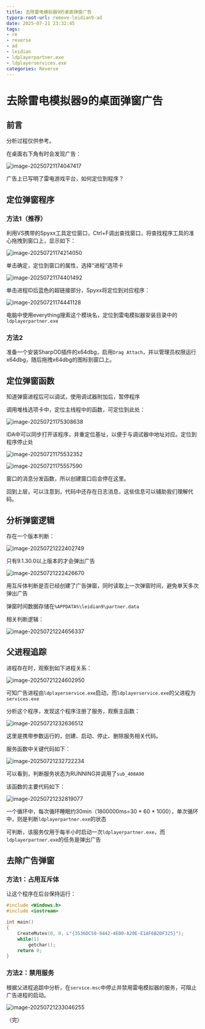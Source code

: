 ```yaml
---
title: 去除雷电模拟器9的桌面弹窗广告
typora-root-url: remove-leidian9-ad
date: 2025-07-21 23:32:45
tags:
- re
- reverse
- ad
- leidian
- ldplayerpartner.exe
- ldplayerservices.exe
categories: Reverse
---
```


# 去除雷电模拟器9的桌面弹窗广告

## 前言

分析过程仅供参考。

在桌面右下角有时会发现广告：

![image-20250721174047417](image-20250721174047417.png)

广告上已写明了雷电游戏平台，如何定位到程序？

## 定位弹窗程序

### 方法1（推荐）

利用VS携带的Spyxx工具定位窗口，Ctrl+F调出查找窗口，将查找程序工具的准心拖拽到窗口上，显示如下：

![image-20250721174214050](image-20250721174214050.png)

单击确定，定位到窗口的属性，选择“进程”选项卡

![image-20250721174401492](image-20250721174401492.png)

单击进程ID后蓝色的超链接部分，Spyxx将定位到对应程序：

![image-20250721174441128](image-20250721174441128.png)

电脑中使用everything搜索这个模块名，定位到雷电模拟器安装目录中的`ldplayerpartner.exe`

### 方法2

准备一个安装SharpOD插件的x64dbg，启用`Drag Attach`，并以管理员权限运行x64dbg，随后拖拽x64dbg的图标到窗口上。

## 定位弹窗函数

知道弹窗进程后可以调试，使用调试器附加后，暂停程序

调用堆栈选项卡中，定位主线程中的函数，可定位到此处：

![image-20250721175308638](image-20250721175308638.png)

IDA中可以同步打开该程序，并重定位基址，以便于与调试器中地址对应。定位到程序停止处

![image-20250721175532352](image-20250721175532352.png)

![image-20250721175557590](image-20250721175557590.png)

窗口的消息分发函数，所以创建窗口后会停在这里。

回到上层，可以注意到，代码中还存在日志消息，这些信息可以辅助我们理解代码。

## 分析弹窗逻辑

存在一个版本判断：

![image-20250721222402749](image-20250721222402749.png)

只有9.1.30.0以上版本的才会弹出广告

![image-20250721222426670](image-20250721222426670.png)

用互斥体判断是否已经创建了广告弹窗，同时读取上一次弹窗时间，避免单天多次弹出广告

弹窗时间数据存储在`%APPDATA%\leidian9\partner.data`

相关判断逻辑：

![image-20250721224656337](image-20250721224656337.png)

## 父进程追踪

进程存在时，观察到如下进程关系：

![image-20250721224602950](image-20250721224602950.png)

可知广告进程由`ldplayerservice.exe`启动，而`ldplayerservice.exe`的父进程为`services.exe`

分析这个程序，发现这个程序注册了服务，观察主函数：

![image-20250721232636512](image-20250721232636512.png)

这里是携带参数运行的，创建、启动、停止、删除服务相关代码。

服务函数中关键代码如下：

![image-20250721232722234](image-20250721232722234.png)

可以看到，判断服务状态为RUNNING并调用了`sub_408A90`

该函数的主要代码如下：

![image-20250721232819077](image-20250721232819077.png)

一个循环中，每次循环睡眠约30min（1800000ms=30 * 60 * 1000），单次循环中，则是判断`ldplayerpartner.exe`的状态

可判断，该服务仅用于每半小时启动一次`ldplayerpartner.exe`，而`ldplayerpartner.exe`的任务是弹出广告

## 去除广告弹窗

### 方法1：占用互斥体

让这个程序在后台保持运行：

```cpp
#include <Windows.h>
#include <iostream>

int main()
{
	CreateMutex(0, 0, L"{3536DC50-8442-4E00-A20E-E1AF6B2DF325}");
	while(1)
		getchar();
	return 0;
}
```

### 方法2：禁用服务

根据父进程追踪中分析，在`service.msc`中停止并禁用雷电模拟器的服务，可阻止广告进程的启动。

![image-20250721233046255](image-20250721233046255.png)

（完）
